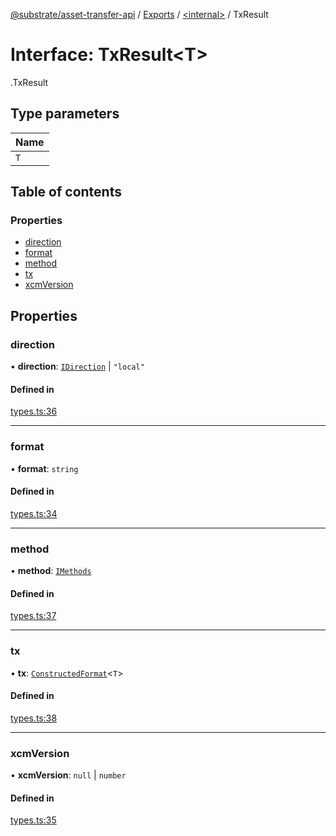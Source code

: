 [@substrate/asset-transfer-api](../README.md) / [Exports](../modules.md) / [<internal\>](../modules/internal_.md) / TxResult

# Interface: TxResult<T\>

[<internal>](../modules/internal_.md).TxResult

## Type parameters

| Name |
| :------ |
| `T` |

## Table of contents

### Properties

- [direction](internal_.TxResult.md#direction)
- [format](internal_.TxResult.md#format)
- [method](internal_.TxResult.md#method)
- [tx](internal_.TxResult.md#tx)
- [xcmVersion](internal_.TxResult.md#xcmversion)

## Properties

### direction

• **direction**: [`IDirection`](../enums/internal_.IDirection.md) \| ``"local"``

#### Defined in

[types.ts:36](https://github.com/paritytech/asset-transfer-api/blob/96cf018/src/types.ts#L36)

___

### format

• **format**: `string`

#### Defined in

[types.ts:34](https://github.com/paritytech/asset-transfer-api/blob/96cf018/src/types.ts#L34)

___

### method

• **method**: [`IMethods`](../modules/internal_.md#imethods)

#### Defined in

[types.ts:37](https://github.com/paritytech/asset-transfer-api/blob/96cf018/src/types.ts#L37)

___

### tx

• **tx**: [`ConstructedFormat`](../modules/internal_.md#constructedformat)<`T`\>

#### Defined in

[types.ts:38](https://github.com/paritytech/asset-transfer-api/blob/96cf018/src/types.ts#L38)

___

### xcmVersion

• **xcmVersion**: ``null`` \| `number`

#### Defined in

[types.ts:35](https://github.com/paritytech/asset-transfer-api/blob/96cf018/src/types.ts#L35)
